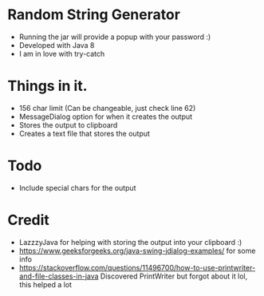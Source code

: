 # Random String Generator

- Running the jar will provide a popup with your password :)
- Developed with Java 8
- I am in love with try-catch 


# Things in it.

- 156 char limit (Can be changeable, just check line 62)
- MessageDialog option for when it creates the output
- Stores the output to clipboard 
- Creates a text file that stores the output

# Todo
- Include special chars for the output

# Credit

- LazzzyJava for helping with storing the output into your clipboard :)
- https://www.geeksforgeeks.org/java-swing-jdialog-examples/ for some info
- https://stackoverflow.com/questions/11496700/how-to-use-printwriter-and-file-classes-in-java Discovered PrintWriter but forgot about it lol, this helped a lot